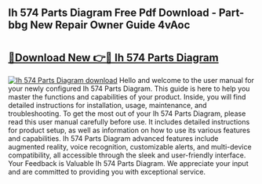 ## Ih 574 Parts Diagram Free Pdf Download - Part-bbg New Repair Owner Guide 4vAoc

# <h2><a href="http://dfksi6v.blite.top/?on=Ih+574+Parts+Diagram">🔗Download New 👉🔴 Ih 574 Parts Diagram</a></h2>

[![Ih 574 Parts Diagram download](https://i.imgur.com/lujVjoI.png)](http://dfksi6v.blite.top/?on=Ih+574+Parts+Diagram)
Hello and welcome to the user manual for your newly configured Ih 574 Parts Diagram. This guide is here to help you master the functions and capabilities of your product. Inside, you will find detailed instructions for installation, usage, maintenance, and troubleshooting. To get the most out of your Ih 574 Parts Diagram, please read this user manual carefully before use. It includes detailed instructions for product setup, as well as information on how to use its various features and capabilities. Ih 574 Parts Diagram advanced features include augmented reality, voice recognition, customizable alerts, and multi-device compatibility, all accessible through the sleek and user-friendly interface. Your Feedback is Valuable Ih 574 Parts Diagram. We appreciate your input and are committed to providing you with exceptional service.

